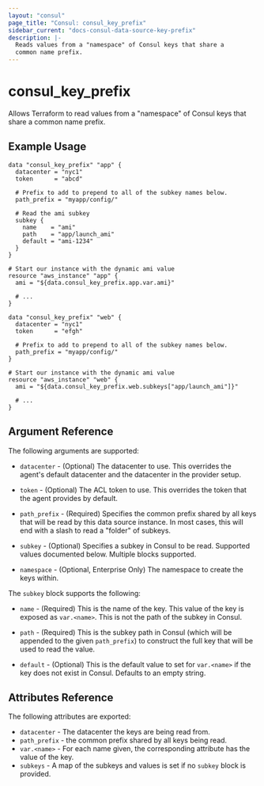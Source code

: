 ```yaml
---
layout: "consul"
page_title: "Consul: consul_key_prefix"
sidebar_current: "docs-consul-data-source-key-prefix"
description: |-
  Reads values from a "namespace" of Consul keys that share a
  common name prefix.
---
```


# consul_key_prefix

Allows Terraform to read values from a "namespace" of Consul keys that
share a common name prefix.

## Example Usage

```hcl
data "consul_key_prefix" "app" {
  datacenter = "nyc1"
  token      = "abcd"

  # Prefix to add to prepend to all of the subkey names below.
  path_prefix = "myapp/config/"

  # Read the ami subkey
  subkey {
    name    = "ami"
    path    = "app/launch_ami"
    default = "ami-1234"
  }
}

# Start our instance with the dynamic ami value
resource "aws_instance" "app" {
  ami = "${data.consul_key_prefix.app.var.ami}"

  # ...
}
```

```hcl
data "consul_key_prefix" "web" {
  datacenter = "nyc1"
  token      = "efgh"

  # Prefix to add to prepend to all of the subkey names below.
  path_prefix = "myapp/config/"
}

# Start our instance with the dynamic ami value
resource "aws_instance" "web" {
  ami = "${data.consul_key_prefix.web.subkeys["app/launch_ami"]}"

  # ...
}
```

## Argument Reference

The following arguments are supported:

* `datacenter` - (Optional) The datacenter to use. This overrides the
  agent's default datacenter and the datacenter in the provider setup.

* `token` - (Optional) The ACL token to use. This overrides the
  token that the agent provides by default.

* `path_prefix` - (Required) Specifies the common prefix shared by all keys
  that will be read by this data source instance. In most cases, this will
  end with a slash to read a "folder" of subkeys.

* `subkey` - (Optional) Specifies a subkey in Consul to be read. Supported
  values documented below. Multiple blocks supported.

* `namespace` - (Optional, Enterprise Only) The namespace to create the keys within.

The `subkey` block supports the following:

* `name` - (Required) This is the name of the key. This value of the
  key is exposed as `var.<name>`. This is not the path of the subkey
  in Consul.

* `path` - (Required) This is the subkey path in Consul (which will be appended
  to the given `path_prefix`) to construct the full key that will be used
  to read the value.

* `default` - (Optional) This is the default value to set for `var.<name>`
  if the key does not exist in Consul. Defaults to an empty string.


## Attributes Reference

The following attributes are exported:

* `datacenter` - The datacenter the keys are being read from.
* `path_prefix` - the common prefix shared by all keys being read.
* `var.<name>` - For each name given, the corresponding attribute
  has the value of the key.
* `subkeys` - A map of the subkeys and values is set if no `subkey`
  block is provided.
